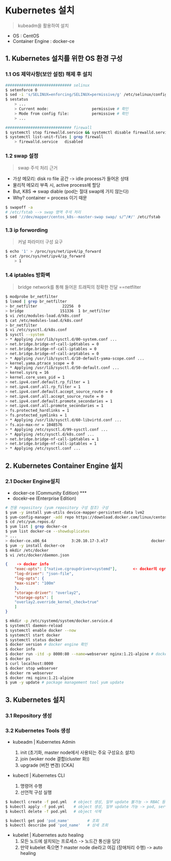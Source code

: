 # Kubernetes 설치

> kubeadm을 활용하여 설치

* OS : CentOS
* Container Engine : docker-ce 

## 1. Kubernetes 설치를 위한 OS 환경 구성

### 1.1 OS 제약사항(보안 설정) 해제 후 설치
```sh
############################# selinux
$ setenforce 0
$ sed -i 's/SELINUX=enforcing/SELINUX=permissive/g' /etc/selinux/config
$ sestatus
    > ...
    > Current mode:                   permissive # 확인
    > Mode from config file:          permissive # 확인
    > ...

############################# firewall
$ systemctl stop firewalld.service && systemctl disable firewalld.service
$ systemctl list-unit-files | grep firewall
    > firewalld.service   disabled
```

### 1.2 swap 설정
> swap 주석 처리 근거
* 가상 메모리: disk ro file 공간 -> idle process가 들어온 상태
* 물리적 메모리 부족 시, active process에 할당
* But, K8S => swap diable (pod는 절대 swap에 가지 않는다)
* Why? container = process 이기 때문

```sh
$ swapoff -a
# /etc/fstab --> swap 영역 주석 처리
$ sed '//dev/mapper/centos_k8s--master-swap swap/ s/^/#/' /etc/fstab
```

### 1.3 ip forwording
> 커널 파라미터 구성 요구
```sh
$ echo '1' > /proc/sys/net/ipv4/ip_forward
$ cat /proc/sys/net/ipv4/ip_forward
    > 1
```

### 1.4 iptables 방화벽
> bridge network를 통해 들어온 트래픽의 정확한 전달 ==netfilter
```sh
$ modprobe br_netfilter
$ lsmod | grep br_netfilter
> br_netfilter           22256  0
> bridge                151336  1 br_netfilter
$ vi /etc/modules-load.d/k8s.conf
$ cat /etc/modules-load.d/k8s.conf
> br_netfilter
$ vi /etc/sysctl.d/k8s.conf
$ sysctl --system
> * Applying /usr/lib/sysctl.d/00-system.conf ...
> net.bridge.bridge-nf-call-ip6tables = 0
> net.bridge.bridge-nf-call-iptables = 0
> net.bridge.bridge-nf-call-arptables = 0
> * Applying /usr/lib/sysctl.d/10-default-yama-scope.conf ...
> kernel.yama.ptrace_scope = 0
> * Applying /usr/lib/sysctl.d/50-default.conf ...
> kernel.sysrq = 16
> kernel.core_uses_pid = 1
> net.ipv4.conf.default.rp_filter = 1
> net.ipv4.conf.all.rp_filter = 1
> net.ipv4.conf.default.accept_source_route = 0
> net.ipv4.conf.all.accept_source_route = 0
> net.ipv4.conf.default.promote_secondaries = 1
> net.ipv4.conf.all.promote_secondaries = 1
> fs.protected_hardlinks = 1
> fs.protected_symlinks = 1
> * Applying /usr/lib/sysctl.d/60-libvirtd.conf ...
> fs.aio-max-nr = 1048576
> * Applying /etc/sysctl.d/99-sysctl.conf ...
> * Applying /etc/sysctl.d/k8s.conf ...
> net.bridge.bridge-nf-call-ip6tables = 1
> net.bridge.bridge-nf-call-iptables = 1
> * Applying /etc/sysctl.conf ...
```

## 2. Kubernetes Container Engine 설치
### 2.1 Docker Engine설치
* docker-ce (Community Edition) ***
* docekr-ee (Enterprise Edition)

```sh
# 전용 repository (yum repository 구성 참조) 구성
$ yum -y install yum-utils device-mapper-persistent-data lvm2
$ yum-config-manager -add repo https://download.docker.com/linux/centos/docker-ce.repo
$ cd /etc/yum.repos.d/
$ yum list | grep docker-ce
$ yum list docker-ce --showduplicates
> ...
> docker-ce.x86_64           3:20.10.17-3.el7                   docker-ce-stable
$ yum -y install docker-ce
$ mkdir /etc/docker
$ vi /etc/docker/daemon.json
```
```json
{    -> docker info
    "exec-opts": ["native.cgroupdriver=systemd"],		<- docker의 cgroupdriver=cgroupfs
    "log-driver": "json-file",
    "log-opts": {
    "max-size": "100m"
    },
    "storage-driver": "overlay2",
    "storage-opts": [
    "overlay2.override_kernel_check=true"
    ]
}
```
```sh
$ mkdir -p /etc/systemd/system/docker.service.d
$ systemctl daemon-reload
$ systemctl enable docker --now
$ systemctl start docker
$ systemctl status docker
$ docker version # docker engine 확인
$ docker info
$ docker run -itd -p 8000:80 --name=webserver nginx:1.21-alpine # docker engine 테스트
$ docker ps
$ curl localhost:8000
$ docker stop webserver
$ docker rm webserver
$ docker rmi nginx:1.21-alpine
$ yum -y update # package management tool yum update
```

## 3. Kubernetes 설치
### 3.1 Repository 생성
### 3.2 Kubernetes Tools 생성
* kubeadm | Kubernetes Admin
    1. init (초기화, master node에서 사용되는 주요 구성요소 설치)
    2. join (woker node 결합(cluster 화))
    3. upgrade (버전 변경) [CKA]

* kubectl | Kubernetes CLI
    1. 명령어 수행
    2. 선언적 구성 실행
```sh
$ kubectl create -f pod.yml   # object 생성, 일부 update 불가능 -> RBAC 등 권한
$ kubectl apply -f pod.yml    # object 생성, 일부 update 가능 -> pod, service
$ kubectl delete -f pod.yml   # object 삭제

$ kubectl get pod 'pod_name'        # 조회
$ kubectl describe pod 'pod_name'   # 상세 조회
```
* kubelet | Kubernetes auto healing
    1. 모든 노드에 설치되는 프로세스 -> 노드간 통신을 담당
    2. 만약 kubelet 죽으면 ? master node die라고 여김 (장애처리 수행) -> auto healing
